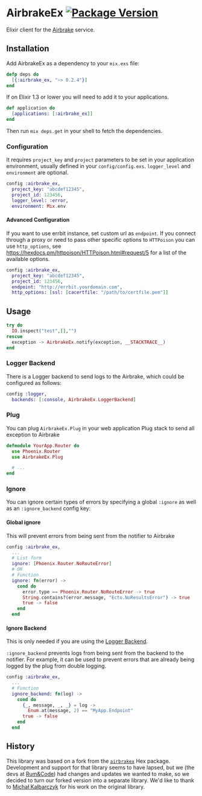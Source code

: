 # AirbrakeEx [![Package Version](https://img.shields.io/hexpm/v/airbrake_ex.svg)](https://hex.pm/packages/airbrake_ex)
Elixir client for the [Airbrake](https://airbrake.io) service.

## Installation

Add AirbrakeEx as a dependency to your `mix.exs` file:

```elixir
defp deps do
  [{:airbrake_ex, "~> 0.2.4"}]
end
```

If on Elixir 1.3 or lower you will need to add it to your applications.

```elixir
def application do
  [applications: [:airbrake_ex]]
end
```


Then run `mix deps.get` in your shell to fetch the dependencies.

### Configuration

It requires `project_key` and `project` parameters to be set
in your application environment, usually defined in your `config/config.exs`.
`logger_level` and `environment` are optional.

```elixir
config :airbrake_ex,
  project_key: "abcdef12345",
  project_id: 123456,
  logger_level: :error,
  environment: Mix.env
```

#### Advanced Configuration

If you want to use errbit instance, set custom url as `endpoint`.
If you connect through a proxy or need to pass other specific options to
`HTTPoison` you can use `http_options`, see https://hexdocs.pm/httpoison/HTTPoison.html#request/5
for a list of the available options.

```elixir
config :airbrake_ex,
  project_key: "abcdef12345",
  project_id: 123456,
  endpoint: "http://errbit.yourdomain.com",
  http_options: [ssl: [cacertfile: "/path/to/certfile.pem"]]
```

## Usage

```elixir
try do
  IO.inspect("test",[],"")
rescue
  exception -> AirbrakeEx.notify(exception, __STACKTRACE__)
end
```

### Logger Backend

There is a Logger backend to send logs to the Airbrake,
which could be configured as follows:

```elixir
config :logger,
  backends: [:console, AirbrakeEx.LoggerBackend]
```

### Plug

You can plug `AirbrakeEx.Plug` in your web application Plug stack to send all exception to Airbrake

```elixir
defmodule YourApp.Router do
  use Phoenix.Router
  use AirbrakeEx.Plug

  # ...
end
```

### Ignore

You can ignore certain types of errors by specifying a global `:ignore` as well as an `:ignore_backend` config key:

#### Global ignore

This will prevent errors from being sent from the notifier to Airbrake

```elixir
config :airbrake_ex,
  ...
  # List form
  ignore: [Phoenix.Router.NoRouteError]
  # OR
  # Function
  ignore: fn(error) ->
    cond do
      error.type == Phoenix.Router.NoRouteError -> true
      String.contains?(error.message, "Ecto.NoResultsError") -> true
      true -> false
    end
  end
```

#### Ignore Backend

This is only needed if you are using the [Logger Backend](#logger-backend).

`:ignore_backend` prevents logs from being sent from the backend to the notifier. For example, it can be used to prevent errors that are already being logged by the plug from double logging.

```elixir
config :airbrake_ex,
  ...
  # Function
  ignore_backend: fn(log) ->
    cond do
      {_, message, _, _} = log ->
        Enum.at(message, 2) == "MyApp.Endpoint"
      true -> false
    end
  end
```

## History

This library was based on a fork from the
[`airbrakex`](https://hex.pm/packages/airbrakex) Hex package.  Development and
support for that library seems to have lapsed, but we (the devs at
[Rum&Code](https://rumandcode.io/)) had changes and updates we wanted to make, so we decided to turn our forked version into a separate library. We'd like to thank to [Michał Kalbarczyk](https://github.com/fazibear) for his work on the original library.

